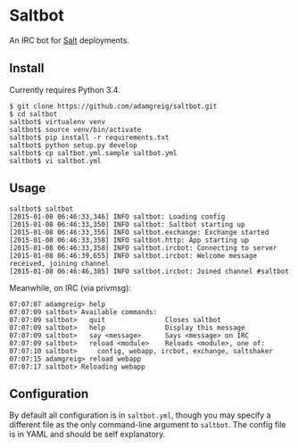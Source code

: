 # Saltbot
An IRC bot for [Salt](http://www.saltstack.com/community/) deployments.

## Install

Currently requires Python 3.4.

    $ git clone https://github.com/adamgreig/saltbot.git
    $ cd saltbot
    saltbot$ virtualenv venv
    saltbot$ source venv/bin/activate
    saltbot$ pip install -r requirements.txt
    saltbot$ python setup.py develop
    saltbot$ cp saltbot.yml.sample saltbot.yml
    saltbot$ vi saltbot.yml

## Usage

    saltbot$ saltbot
    [2015-01-08 06:46:33,346] INFO saltbot: Loading config
    [2015-01-08 06:46:33,350] INFO saltbot: Saltbot starting up
    [2015-01-08 06:46:33,356] INFO saltbot.exchange: Exchange started
    [2015-01-08 06:46:33,358] INFO saltbot.http: App starting up
    [2015-01-08 06:46:33,358] INFO saltbot.ircbot: Connecting to server
    [2015-01-08 06:46:39,655] INFO saltbot.ircbot: Welcome message received, joining channel
    [2015-01-08 06:46:46,385] INFO saltbot.ircbot: Joined channel #saltbot

Meanwhile, on IRC (via privmsg):

    07:07:07 adamgreig> help
    07:07:09 saltbot> Available commands:
    07:07:09 saltbot>   quit               Closes saltbot
    07:07:09 saltbot>   help               Display this message
    07:07:09 saltbot>   say <message>      Says <message> on IRC
    07:07:09 saltbot>   reload <module>    Reloads <module>, one of:
    07:07:10 saltbot>     config, webapp, ircbot, exchange, saltshaker
    07:07:15 adamgreig> reload webapp
    07:07:17 saltbot> Reloading webapp

## Configuration

By default all configuration is in `saltbot.yml`, though you may specify a
different file as the only command-line argument to `saltbot`. The config file
is in YAML and should be self explanatory.
